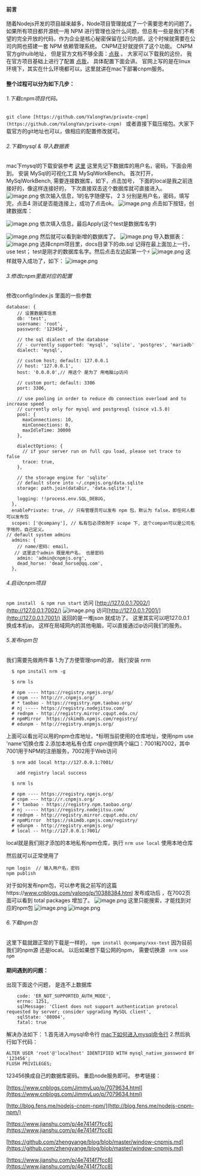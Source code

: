 #### 前言

随着Nodejs开发的项目越来越多，Node项目管理就成了一个需要思考的问题了。如果所有项目都开源统一用 NPM 进行管理也没什么问题，但总有一些是我们不希望的完全开放的代码，作为企业是核心秘密保留在公司内部，这个时候就需要在公司内网也搭建一套 NPM 依赖管理系统。
CNPM正好就提供了这个功能。
CNPM官方githuib地址， 但是官方文档不够全面：[点我](https://github.com/cnpm/cnpmjs.org) 。
大家可以下载我的这份， 我在官方项目基础上进行了配置 [点我](https://github.com/YalongYan/private-cnpm)， 具体配置下面会讲。
官网上写的是在linux环境下，其实在什么环境都可以，这里就讲在mac下部署cnpm服务。
#### 整个过程可以分为如下几步：
###### 1.下载cnpm项目代码。
`git clone [https://github.com/YalongYan/private-cnpm](https://github.com/YalongYan/private-cnpm)
`
或者直接下载压缩包。大家下载官方的git地址也可以，做相应的配置修改就可。

###### 2.下载mysql & 导入数据表
mac下mysql的下载安装参考 [这里](https://www.jianshu.com/p/833f388da8e3)
这里先记下数据库的用户名，密码，下面会用到。
安装 MySql的可视化工具 MySqlWorkBench。
首次打开，MySqlWorkBench, 需要连接数据库，如下，点击加号， 下面的local是我之前连接好的，像这样连接好的， 下次直接双击这个数据库就可直接进入。
![image.png](https://upload-images.jianshu.io/upload_images/8551758-17dccd974e967230.png?imageMogr2/auto-orient/strip%7CimageView2/2/w/1240)
依次输入信息，1的名字随便写， 2 3 分别是用户名，密码，填写完，点击4 测试是否能连接上，成功了点击ok。
![image.png](https://upload-images.jianshu.io/upload_images/8551758-d59f497f80d2f7a2.png?imageMogr2/auto-orient/strip%7CimageView2/2/w/1240)
点击如下按钮，创建数据库：

![image.png](https://upload-images.jianshu.io/upload_images/8551758-da91ef72eeb0bc6f.png?imageMogr2/auto-orient/strip%7CimageView2/2/w/1240)
依次填入信息，最后Apply(这个test是数据库名字)

![image.png](https://upload-images.jianshu.io/upload_images/8551758-3afe42a6b5e09274.png?imageMogr2/auto-orient/strip%7CimageView2/2/w/1240)
然后就可以看到新增的数据库了。
![image.png](https://upload-images.jianshu.io/upload_images/8551758-1796ab8789d9f4e1.png?imageMogr2/auto-orient/strip%7CimageView2/2/w/1240)
导入数据表：
![image.png](https://upload-images.jianshu.io/upload_images/8551758-2b656aff8bd24db9.png?imageMogr2/auto-orient/strip%7CimageView2/2/w/1240)
选择cnpm项目里，docs目录下的db.sql
记得在最上面加上一行， use test；
test是刚才的数据库名字。然后点击左边起第一个⚡️
![image.png](https://upload-images.jianshu.io/upload_images/8551758-f67cc674cead5e79.png?imageMogr2/auto-orient/strip%7CimageView2/2/w/1240)
这样就导入成功了，如下：
![image.png](https://upload-images.jianshu.io/upload_images/8551758-e57ced56bc60ad9e.png?imageMogr2/auto-orient/strip%7CimageView2/2/w/1240)

###### 3.修改cnpm里面对应的配置
修改config/index.js 里面的一些参数
```
database: {
    // 设置数据库信息
    db: 'test',
    username: 'root',
    password: '123456',

    // the sql dialect of the database
    // - currently supported: 'mysql', 'sqlite', 'postgres', 'mariadb'
    dialect: 'mysql',

    // custom host; default: 127.0.0.1
    // host: '127.0.0.1',
    host: '0.0.0.0',// 用这个 是为了 用电脑ip访问

    // custom port; default: 3306
    port: 3306,

    // use pooling in order to reduce db connection overload and to increase speed
    // currently only for mysql and postgresql (since v1.5.0)
    pool: {
      maxConnections: 10,
      minConnections: 0,
      maxIdleTime: 30000
    },

    dialectOptions: {
      // if your server run on full cpu load, please set trace to false
      trace: true,
    },

    // the storage engine for 'sqlite'
    // default store into ~/.cnpmjs.org/data.sqlite
    storage: path.join(dataDir, 'data.sqlite'),

    logging: !!process.env.SQL_DEBUG,
  },
  enablePrivate: true, // 只有管理员可以发布 npm 包，默认为 false，即任何人都可以发布包
  scopes: ['@company'], // 私有包必须依附于 scope 下, 这个compan可以是公司名字啥的，自己定义。
// default system admins
  admins: {
    // name/密码: email，
   // 这里这个admin 既是用户名， 也是密码
    admin: 'admin@cnpmjs.org',
    dead_horse: 'dead_horse@qq.com',
  },
```
###### 4.启动cnpm项目
`npm install  & npm run start`
访问 [http://127.0.0.1:7002/](http://127.0.0.1:7002/)
![image.png](https://upload-images.jianshu.io/upload_images/8551758-3cbd5dce55c2d2c1.png?imageMogr2/auto-orient/strip%7CimageView2/2/w/1240)
访问[http://127.0.0.1:7001/](http://127.0.0.1:7001/)
返回的是一堆json 就成功了。
这里其实可以吧127.0.0.1 换成本机ip， 这样在局域网内的其他电脑，可以直接通过ip访问我们的服务。

###### 5.发布npm包
我们需要先做两件事
1.为了方便管理npm的源， 我们安装 nrm
```
  $ npm install nrm -g

  $ nrm ls

  # npm ---- https://registry.npmjs.org/
  # cnpm --- http://r.cnpmjs.org/
  # * taobao - https://registry.npm.taobao.org/
  # nj ----- https://registry.nodejitsu.com/
  # rednpm - http://registry.mirror.cqupt.edu.cn/
  # npmMirror  https://skimdb.npmjs.com/registry/
  # edunpm - http://registry.enpmjs.org/
```
上面可以看出可以用的npm仓库地址，*标明当前使用的仓库地址，使用npm use 'name'切换仓库
2.添加本地私有仓库
cnpm提供两个端口：7001和7002，其中7001用于NPM的注册服务，7002用于Web访问
```
  $ nrm add local http://127.0.0.1:7001/

    add registry local success

  $ nrm ls

  # npm ---- https://registry.npmjs.org/
  # cnpm --- http://r.cnpmjs.org/
  # * taobao - https://registry.npm.taobao.org/
  # nj ----- https://registry.nodejitsu.com/
  # rednpm - http://registry.mirror.cqupt.edu.cn/
  # npmMirror  https://skimdb.npmjs.com/registry/
  # edunpm - http://registry.enpmjs.org/
  # local -- http://127.0.0.1:7001/
```
local就是我们刚才添加的本地私有npm仓库，执行
  `nrm use local`
  使用本地仓库

然后就可以正常使用了
```
npm login  // 输入用户名，密码
npm publish 
```
对于如何发布npm包，可以参考我之前写的这篇https://www.cnblogs.com/yalong/p/10388384.html
发布成功后 ，在7002页面可以看到 total packages 增加了。
![image.png](https://upload-images.jianshu.io/upload_images/8551758-ee42e25a4ef8ff31.png?imageMogr2/auto-orient/strip%7CimageView2/2/w/1240)
 这里只能搜索，才能找到对应的npm包
![image.png](https://upload-images.jianshu.io/upload_images/8551758-74f4332db9d97210.png?imageMogr2/auto-orient/strip%7CimageView2/2/w/1240)
![image.png](https://upload-images.jianshu.io/upload_images/8551758-d9343a3f876c64de.png?imageMogr2/auto-orient/strip%7CimageView2/2/w/1240)

###### 6.下载npm包
这里下载就跟正常的下载是一样的， 
`npm install @company/xxx-test`
因为目前我们的npm源 还是local。
以后如果想下载公网的npm， 需要切换源
` nrm use npm`

#### 期间遇到的问题：
出现下面这个问题， 是连不上数据库
```
    code: 'ER_NOT_SUPPORTED_AUTH_MODE',
    errno: 1251,
    sqlMessage: 'Client does not support authentication protocol requested by server; consider upgrading MySQL client',
    sqlState: '08004',
    fatal: true
```
解决办法如下：
1.首先进入mysql命令行 [mac下如何进入mysql命令行](https://jingyan.baidu.com/article/3065b3b6468f68becff8a4e4.html)
2.然后执行如下代码：
```
ALTER USER 'root'@'localhost' IDENTIFIED WITH mysql_native_password BY '123456';
FLUSH PRIVILEGES;
```
123456换成自己的数据库密码。 重启node服务即可。
参考链接：

[https://www.cnblogs.com/JimmyLuo/p/7079634.html](https://www.cnblogs.com/JimmyLuo/p/7079634.html)

[http://blog.fens.me/nodejs-cnpm-npm/](http://blog.fens.me/nodejs-cnpm-npm/)

[https://www.jianshu.com/p/4e7414f7fcc8](https://www.jianshu.com/p/4e7414f7fcc8)

[https://github.com/zhengyange/blog/blob/master/window-cnpmjs.md](https://github.com/zhengyange/blog/blob/master/window-cnpmjs.md)

[https://www.jianshu.com/p/4e7414f7fcc8](https://www.jianshu.com/p/4e7414f7fcc8)





